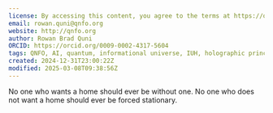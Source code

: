 ```yaml
---
license: By accessing this content, you agree to the terms at https://qnfo.org/LICENSE
email: rowan.quni@qnfo.org
website: http://qnfo.org
author: Rowan Brad Quni
ORCID: https://orcid.org/0009-0002-4317-5604
tags: QNFO, AI, quantum, informational universe, IUH, holographic principle
created: 2024-12-31T23:00:22Z
modified: 2025-03-08T09:38:56Z
---
```


No one who wants a home should ever be without one. No one who does not want a home should ever be forced stationary.

